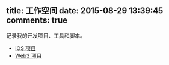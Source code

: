 title: 工作空间
date: 2015-08-29 13:39:45
comments: true
---

记录我的开发项目、工具和脚本。

* [iOS 项目](iOS)
* [Web3 项目](Web3)
